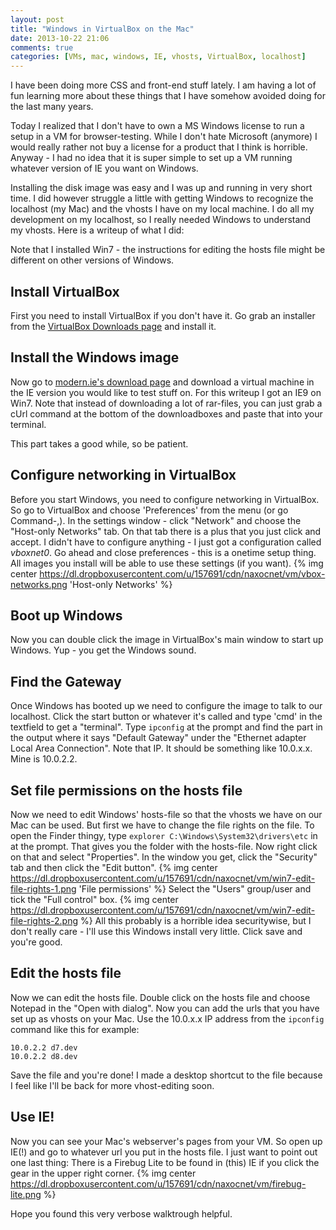 ```yaml
---
layout: post
title: "Windows in VirtualBox on the Mac"
date: 2013-10-22 21:06
comments: true
categories: [VMs, mac, windows, IE, vhosts, VirtualBox, localhost]
---
```


I have been doing more CSS and front-end stuff lately. I am having a lot of fun learning more about these things that I have somehow avoided doing for the last many years.

Today I realized that I don't have to own a MS Windows license to run a setup in a VM for browser-testing. While I don't hate Microsoft (anymore) I would really rather not buy a license for a product that I think is horrible. Anyway - I had no idea that it is super simple to set up a VM running whatever version of IE you want on Windows.

Installing the disk image was easy and I was up and running in very short time. I did however struggle a little with getting Windows to recognize the localhost (my Mac) and the vhosts I have on my local machine. I do all my development on my localhost, so I really needed Windows to understand my vhosts. Here is a writeup of what I did:

Note that I installed Win7 - the instructions for editing the hosts file might be different on other versions of Windows.

## Install VirtualBox
First you need to install VirtualBox if you don't have it. Go grab an installer from the [VirtualBox Downloads page](https://www.virtualbox.org/wiki/Downloads) and install it.

## Install the Windows image
Now go to [modern.ie's download page](http://www.modern.ie/en-us/virtualization-tools) and download a virtual machine in the IE version you would like to test stuff on. For this writeup I got an IE9 on Win7. Note that instead of downloading a lot of rar-files, you can just grab a cUrl command at the bottom of the downloadboxes and paste that into your terminal. 

This part takes a good while, so be patient.

## Configure networking in VirtualBox
Before you start Windows, you need to configure networking in VirtualBox. So go to VirtualBox and choose 'Preferences' from the menu (or go Command-,). In the settings window - click "Network" and choose the "Host-only Networks" tab. On that tab there is a plus that you just click and accept. I didn't have to configure anything - I just got a configuration called _vboxnet0_. Go ahead and close preferences - this is a onetime setup thing. All images you install will be able to use these settings (if you want).
{% img center https://dl.dropboxusercontent.com/u/157691/cdn/naxocnet/vm/vbox-networks.png 'Host-only Networks' %}

## Boot up Windows
 Now you can double click the image in VirtualBox's main window to start up Windows. Yup - you get the Windows sound.

## Find the Gateway
Once Windows has booted up we need to configure the image to talk to our localhost. Click the start button or whatever it's called and type 'cmd' in the textfield to get a "terminal". Type `ipconfig` at the prompt and find the part in the output where it says "Default Gateway" under the "Ethernet adapter Local Area Connection". Note that IP. It should be something like 10.0.x.x. Mine is 10.0.2.2.

## Set file permissions on the hosts file
Now we need to edit Windows' hosts-file so that the vhosts we have on our Mac can be used. But first we have to change the file rights on the file. To open the Finder thingy, type `explorer C:\Windows\System32\drivers\etc` in at the prompt. That gives you the folder with the hosts-file. Now right click on that and select "Properties". In the window you get, click the "Security" tab and then click the "Edit button".
{% img center https://dl.dropboxusercontent.com/u/157691/cdn/naxocnet/vm/win7-edit-file-rights-1.png 'File permissions' %}
 Select the "Users" group/user and tick the "Full control" box.
{% img center https://dl.dropboxusercontent.com/u/157691/cdn/naxocnet/vm/win7-edit-file-rights-2.png %}
All this probably is a horrible idea securitywise, but I don't really care - I'll use this Windows install very little. Click save and you're good. 

## Edit the hosts file
Now we can edit the hosts file. Double click on the hosts file and choose Notepad in the "Open with dialog". Now you can add the urls that you have set up as vhosts on your Mac. Use the 10.0.x.x IP address from the `ipconfig` command like this for example:
```
10.0.2.2 d7.dev 
10.0.2.2 d8.dev 
```
Save the file and you're done! I made a desktop shortcut to the file because I feel like I'll be back for more vhost-editing soon.

## Use IE!
Now you can see your Mac's webserver's pages from your VM. So open up IE(!) and go to whatever url you put in the hosts file. I just want to point out one last thing: There is a Firebug Lite to be found in (this) IE if you click the gear in the upper right corner.
{% img center https://dl.dropboxusercontent.com/u/157691/cdn/naxocnet/vm/firebug-lite.png %}

Hope you found this very verbose walktrough helpful.
